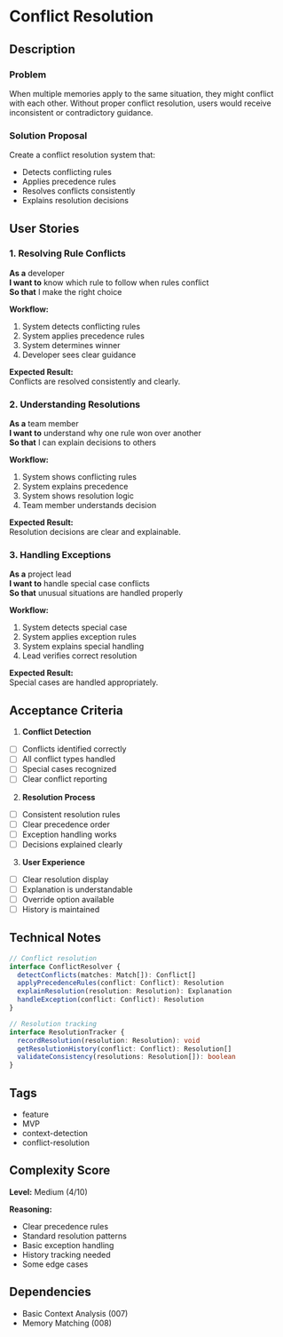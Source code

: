# Conflict Resolution

## Description

### Problem
When multiple memories apply to the same situation, they might conflict with each other. Without proper conflict resolution, users would receive inconsistent or contradictory guidance.

### Solution Proposal
Create a conflict resolution system that:
- Detects conflicting rules
- Applies precedence rules
- Resolves conflicts consistently
- Explains resolution decisions

## User Stories

### 1. Resolving Rule Conflicts
**As a** developer  
**I want to** know which rule to follow when rules conflict  
**So that** I make the right choice

**Workflow:**
1. System detects conflicting rules
2. System applies precedence rules
3. System determines winner
4. Developer sees clear guidance

**Expected Result:**  
Conflicts are resolved consistently and clearly.

### 2. Understanding Resolutions
**As a** team member  
**I want to** understand why one rule won over another  
**So that** I can explain decisions to others

**Workflow:**
1. System shows conflicting rules
2. System explains precedence
3. System shows resolution logic
4. Team member understands decision

**Expected Result:**  
Resolution decisions are clear and explainable.

### 3. Handling Exceptions
**As a** project lead  
**I want to** handle special case conflicts  
**So that** unusual situations are handled properly

**Workflow:**
1. System detects special case
2. System applies exception rules
3. System explains special handling
4. Lead verifies correct resolution

**Expected Result:**  
Special cases are handled appropriately.

## Acceptance Criteria

1. **Conflict Detection**
- [ ] Conflicts identified correctly
- [ ] All conflict types handled
- [ ] Special cases recognized
- [ ] Clear conflict reporting

2. **Resolution Process**
- [ ] Consistent resolution rules
- [ ] Clear precedence order
- [ ] Exception handling works
- [ ] Decisions explained clearly

3. **User Experience**
- [ ] Clear resolution display
- [ ] Explanation is understandable
- [ ] Override option available
- [ ] History is maintained

## Technical Notes
```typescript
// Conflict resolution
interface ConflictResolver {
  detectConflicts(matches: Match[]): Conflict[]
  applyPrecedenceRules(conflict: Conflict): Resolution
  explainResolution(resolution: Resolution): Explanation
  handleException(conflict: Conflict): Resolution
}

// Resolution tracking
interface ResolutionTracker {
  recordResolution(resolution: Resolution): void
  getResolutionHistory(conflict: Conflict): Resolution[]
  validateConsistency(resolutions: Resolution[]): boolean
}
```

## Tags
- feature
- MVP
- context-detection
- conflict-resolution

## Complexity Score
**Level:** Medium (4/10)

**Reasoning:**
- Clear precedence rules
- Standard resolution patterns
- Basic exception handling
- History tracking needed
- Some edge cases

## Dependencies
- Basic Context Analysis (007)
- Memory Matching (008)